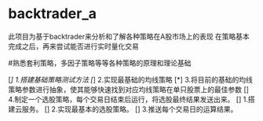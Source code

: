 # backtrader_a

此项目为基于backtrader来分析和了解各种策略在A股市场上的表现
在策略基本完成之后，再来尝试能否进行实时量化交易


#熟悉套利策略，多因子策略等等各种策略的原理和理论基础

[*] 1.搭建基础策略测试方法
[*] 2.实现最基础的均线策略
[*] 3.将目前的基础的均线策略参数进行抽象，使其能够快速找到对应均线策略在单只股票上的最佳参数
[] 4.制定一个选股策略，每个交易日结束后运行，将选股最终结果发送出来。
    [] 1.搭建云服务。
    [] 2.实现最基本的选股策略。
    [] 3.推送每个交易日的运算结果。
